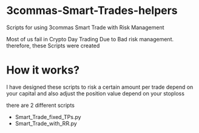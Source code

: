 # 3commas-Smart-Trades-helpers
Scripts for using 3commas Smart Trade with Risk Management

Most of us fail in Crypto Day Trading Due to Bad risk management. 
therefore, these Scripts were created

# How it works?
I have designed these scripts to risk a certain amount per trade depend on your capital and also adjust the position value depend on your stoploss 



there are 2 different scripts 
* Smart_Trade_fixed_TPs.py
* Smart_Trade_with_RR.py
